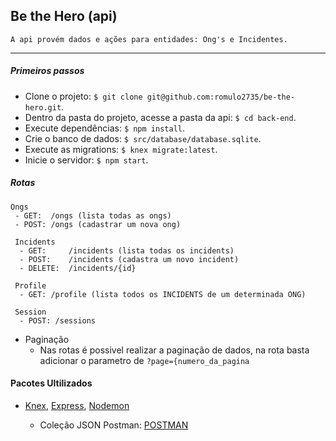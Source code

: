 ## Be the Hero (api) 
    A api provém dados e ações para entidades: Ong's e Incidentes.
  ---
   ##### Primeiros passos
   
   - Clone o projeto: `$ git clone git@github.com:romulo2735/be-the-hero.git`.
   - Dentro da pasta do projeto, acesse a pasta da api: `$ cd back-end`.
   - Execute dependências: `$ npm install`.
   - Crie o banco de dados: `$ src/database/database.sqlite`.
   - Execute as migrations: `$ knex migrate:latest`.
   - Inicie o servidor: `$ npm start`.
   
   ##### Rotas
    Ongs
     - GET:  /ongs (lista todas as ongs)
     - POST: /ongs (cadastrar um nova ong)
     
     Incidents
      - GET:     /incidents (lista todas os incidents)   
      - POST:    /incidents (cadastra um novo incident) 
      - DELETE:  /incidents/{id}
      
     Profile
      - GET: /profile (lista todos os INCIDENTS de um determinada ONG)
    
     Session
      - POST: /sessions

 - Paginação
    - Nas rotas é possivel realizar a paginação de dados, na rota basta adicionar o parametro de `?page={numero_da_pagina`
    

#### Pacotes Ultilizados

-  [Knex](http://knexjs.org/#Installation-node), [Express](https://expressjs.com/en/starter/installing.html), [Nodemon](https://nodemon.io/)

    - Coleção JSON Postman: [POSTMAN](Semana%20OnmiStack%2011%20-%20Be%20The%20Hero.postman_collection.json) 

 
